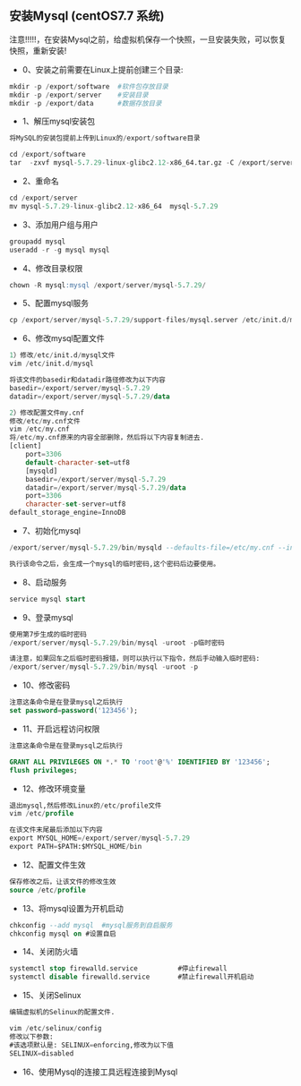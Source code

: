 ## 安装Mysql (centOS7.7 系统)
注意!!!!!，在安装Mysql之前，给虚拟机保存一个快照，一旦安装失败，可以恢复快照，重新安装!

- 0、安装之前需要在Linux上提前创建三个目录:


``` python
mkdir -p /export/software  #软件包存放目录
mkdir -p /export/server    #安装目录
mkdir -p /export/data      #数据存放目录
```



- 1、解压mysql安装包

``` sql
将MySQL的安装包提前上传到Linux的/export/software目录

cd /export/software
tar  -zxvf mysql-5.7.29-linux-glibc2.12-x86_64.tar.gz -C /export/server/
```



- 2、重命名　

``` sql
cd /export/server
mv mysql-5.7.29-linux-glibc2.12-x86_64  mysql-5.7.29
```



- 3、添加用户组与用户

``` sql
groupadd mysql
useradd -r -g mysql mysql
```



- 4、修改目录权限

``` sql
chown -R mysql:mysql /export/server/mysql-5.7.29/
```



- 5、配置mysql服务

``` sql
cp /export/server/mysql-5.7.29/support-files/mysql.server /etc/init.d/mysql
```



- 6、修改mysql配置文件

``` sql
1）修改/etc/init.d/mysql文件
vim /etc/init.d/mysql

将该文件的basedir和datadir路径修改为以下内容
basedir=/export/server/mysql-5.7.29
datadir=/export/server/mysql-5.7.29/data

2）修改配置文件my.cnf
修改/etc/my.cnf文件
vim /etc/my.cnf
将/etc/my.cnf原来的内容全部删除，然后将以下内容复制进去.
[client]
	port=3306
	default-character-set=utf8
	[mysqld]
	basedir=/export/server/mysql-5.7.29
	datadir=/export/server/mysql-5.7.29/data
	port=3306
	character-set-server=utf8
default_storage_engine=InnoDB
```



- 7、初始化mysql

```sql
/export/server/mysql-5.7.29/bin/mysqld --defaults-file=/etc/my.cnf --initialize --user=mysql --basedir=/export/server/mysql-5.7.29 --datadir=/export/server/mysql-5.7.29/data

执行该命令之后，会生成一个mysql的临时密码,这个密码后边要使用。

```



- 8、启动服务

``` sql
service mysql start
```



- 9、登录mysql

``` sql
使用第7步生成的临时密码
/export/server/mysql-5.7.29/bin/mysql -uroot -p临时密码

请注意，如果回车之后临时密码报错，则可以执行以下指令，然后手动输入临时密码:
/export/server/mysql-5.7.29/bin/mysql -uroot -p
```



- 10、修改密码

``` sql
注意这条命令是在登录mysql之后执行
set password=password('123456');
```



- 11、开启远程访问权限

``` sql
注意这条命令是在登录mysql之后执行

GRANT ALL PRIVILEGES ON *.* TO 'root'@'%' IDENTIFIED BY '123456'; 
flush privileges;
```



- 12、修改环境变量

``` sql
退出mysql,然后修改Linux的/etc/profile文件
vim /etc/profile

在该文件末尾最后添加以下内容
export MYSQL_HOME=/export/server/mysql-5.7.29
export PATH=$PATH:$MYSQL_HOME/bin
```



- 12、配置文件生效

``` sql
保存修改之后，让该文件的修改生效
source /etc/profile
```



- 13、将mysql设置为开机启动

``` sql
chkconfig --add mysql  #mysql服务到自启服务
chkconfig mysql on #设置自启
```



- 14、关闭防火墙

``` sql
systemctl stop firewalld.service          #停止firewall
systemctl disable firewalld.service       #禁止firewall开机启动
```





- 15、关闭Selinux

``` sql
编辑虚拟机的Selinux的配置文件.

vim /etc/selinux/config 
修改以下参数:
#该选项默认是: SELINUX=enforcing,修改为以下值
SELINUX=disabled
```



- 16、使用Mysql的连接工具远程连接到Mysql